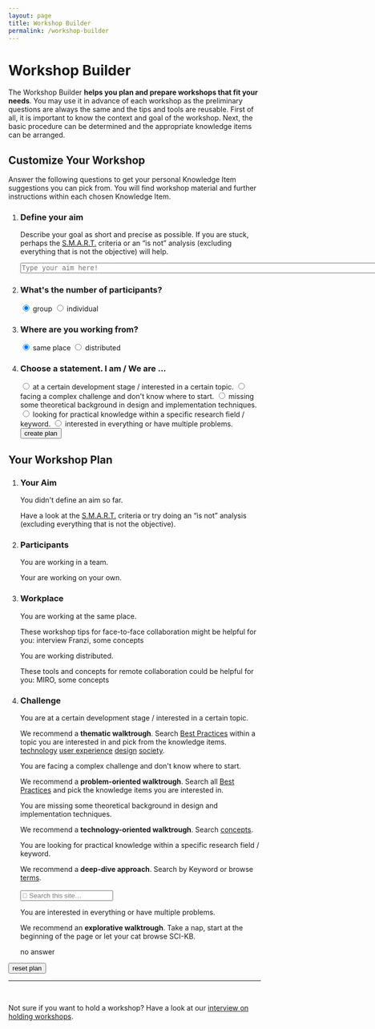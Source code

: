 ```yaml
---
layout: page
title: Workshop Builder
permalink: /workshop-builder
---
```


# Workshop Builder
The Workshop Builder **helps you plan and prepare workshops that fit your needs**. You may use it in advance of each workshop as the preliminary questions are always the same and the tips and tools are reusable. First of all, it is important to know the context and goal of the workshop. Next, the basic procedure can be determined and the appropriate knowledge items can be arranged. 

## Customize Your Workshop
Answer the following questions to get your personal Knowledge Item suggestions you can pick from. You will find workshop material and further instructions within each chosen Knowledge Item.

<div class="quizlist"></div>

<ol id="questions">
    <li>    
        <h3>Define your aim</h3>
        <p>Describe your goal as short and precise as possible. If you are stuck, perhaps the <a href="{{site.baseurl}}/terms/smart">S.M.A.R.T.</a> criteria or an “is not” analysis (excluding everything that is not the objective) will help.</p>   
        <!--<input type="textarea" id="aim" name="aim" size="100" placeholder="Type your aim here">-->
        <textarea id="a-1" rows="1" cols="100%" placeholder="Type your aim here!"></textarea>
    </li>
    <li>
        <h3>What's the number of participants?</h3>
        <input class="radio-option" type="radio" name="p" value="p-1" id="p-1" checked>
        <label class="for-radio-option" for="p-1"><i class="fas fa-users"></i>group</label>
        <input class="radio-option" type="radio" name="p" value="p-2" id="p-2">
        <label class="for-radio-option" for="p-2"><i class="fas fa-user"></i>individual</label>       
    </li>
    <li>   
        <h3>Where are you working from?</h3>
        <input class="radio-option" type="radio" name="l" value="l-1" id="l-1" checked>
        <label class="for-radio-option" for="l-1"><i class="fas fa-map-marker-alt"></i>same place</label>
        <input class="radio-option" type="radio" name="l" value="l-2" id="l-2">
        <label class="for-radio-option" for="l-2"><i class="fas fa-arrows-alt-h"></i>distributed</label>
    </li>
    <li>
        <h3> Choose a statement. I am / We are ...</h3>
        <input class="radio-text" type="radio" name="s" value="s-1" id="s-1">
        <label class="for-radio-text" for="s-1">at a certain development stage / interested in a certain topic.</label>
        <input class="radio-text" type="radio" name="s" value="s-2" id="s-2">
        <label class="for-radio-text" for="s-2">facing a complex challenge and don't know where to start.</label>
        <input class="radio-text" type="radio" name="s" value="s-3" id="s-3">
        <label class="for-radio-text" for="s-3">missing some theoretical background in design and implementation techniques.</label>
        <input class="radio-text" type="radio" name="s" value="s-4" id="s-4">
        <label class="for-radio-text" for="s-4">looking for practical knowledge within a specific research field / keyword.</label>
        <input class="radio-text" type="radio" name="s" value="s-5" id="s-5">
        <label class="for-radio-text" for="s-5">interested in everything or have multiple problems.</label>
        <button class="send" id="create-plan-btn">create plan</button>
    </li>
</ol>

<!-- BEGIN WORKSHOP PLAN-->
<div id="workshop-plan">

<h2>Your Workshop Plan</h2>


<div class="quizlist"></div>

<ol id="answers">
    <li>   
        <h3>Your Aim</h3>
        <div id="a-1-plan">
            <p class="answer"></p>
        </div>
        <div id="no-a-1-plan">
            <p class="answer">You didn't define an aim so far.</p>
            Have a look at the <a href="{{site.baseurl}}/terms/smart">S.M.A.R.T.</a> criteria or try doing an “is not” analysis (excluding everything that is not the objective). 
        </div>
    </li>
    <li>    
        <h3>Participants</h3>
        <div id="p-1-plan">
            <p class="answer">You are working in a team.</p>
        </div>
         <div id="p-2-plan">
            <p class="answer">Your are working on your own.</p>
        </div>
    </li>
    <li>  
        <h3>Workplace</h3>
        <div id="l-1-plan">
        <p class="answer">You are working at the same place.</p>
        These workshop tips for face-to-face collaboration might be helpful for you:
        interview Franzi, some concepts
        </div>
        <div id="l-2-plan">
        <p class="answer">You are working distributed.</p>
        These tools and concepts for remote collaboration could be helpful for you: 
        MIRO, some concepts
        </div>
    </li>
    <li> 
        <h3>Challenge</h3>
        <div id="s-1-plan"> 
            <p class="answer">You are at a certain development stage / interested in a certain topic.</p>
            We recommend a <b>thematic walktrough</b>. Search <a href="{{site.baseurl}}/best-practices">Best Practices</a> within a topic you are interested in and pick from the knowledge items.<br>
            <a class="topic topic-technology" href="{{site.baseurl}}/technology">technology</a>
            <a class="topic topic-ux" href="{{site.baseurl}}/ux">user experience</a>
            <a class="topic topic-design" href="{{site.baseurl}}/design">design</a> 
            <a class="topic topic-society" href="{{site.baseurl}}/society">society</a>.
        </div>
        <div id="s-2-plan">
        <p class="answer">You are facing a complex challenge and don't know where to start.</p>
        We recommend a <b>problem-oriented walktrough</b>. Search all <a href="{{site.baseurl}}/best-practices">Best Practices</a> and pick the knowledge items you are interested in.
        </div>
        <div id="s-3-plan">
        <p class="answer">You are missing some theoretical background in design and implementation techniques.</p>
        We recommend a <b>technology-oriented walktrough</b>. Search <a href="{{site.baseurl}}/terms-and-concepts/#concepts">concepts</a>.
        </div>
        <div id="s-4-plan">
        <p class="answer">You are looking for practical knowledge within a specific research field / keyword.</p>
        We recommend a <b>deep-dive approach</b>. Search by Keyword or browse <a href="{{site.baseurl}}/terms-and-concepts/#terms">terms</a>.<br><br>
        <input type="search" class="form-control td-search-input" placeholder=" Search this site…" aria-label="Search this site…" autocomplete="off">
        </div>
        <div id="s-5-plan">
       <p class="answer"> You are interested in everything or have multiple problems.</p>
        We recommend an <b>explorative walktrough</b>. Take a nap, start at the beginning of the page or let your cat browse SCI-KB.
        </div>
        <div id="no-s">
            <p class="answer">no answer</p>
        </div>
    </li>
</ol>

<button class="send" id="reset-btn">reset plan</button>

<!-- END WORKSHOP PLAN-->
</div>

<hr>
<br>
<p>Not sure if you want to hold a workshop? Have a look at our <a href="{{site.baseurl}}/interview-workshops">interview on holding workshops</a>.</p>

<script>

// short hand for $( document ).ready()
$(function() {
    
        // onload 
        $("#workshop-plan").hide();
        $('#questions').show();

        // create workshop plan
        $('#create-plan-btn').click(function () {

                let favourite = [];            
                $('#questions').hide();
                $("#workshop-plan").show();

                // textarea
                if (!$("#a-1").val().trim()) {
                     $('#a-1-plan').hide();
                     $('#no-a-1-plan').show();
                }
                else {
                    favourite.push($("#a-1").val());
                    let aim = $.trim($("#a-1").val());
                    $('#a-1-plan p').html(aim);
                    $('#a-1-plan').show();
                    $('#no-a-1-plan').hide();                    
                }                      
                
                $.each($("input:radio:not(:checked)"), function(){ 
                    $('#' + $(this).val() + '-plan').hide();
                });   

                if ($("input[name='s']:checked").val()) {
                     $('#no-s').hide();
                }            
       
        });

        // reset plan
        $('#reset-btn').click(function () {
            location.reload();
        });

});
</script>

  







